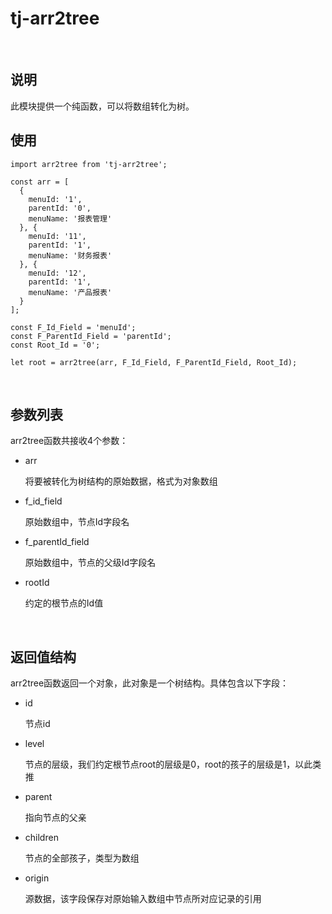 # tj-arr2tree
​	

## 说明

此模块提供一个纯函数，可以将数组转化为树。



## 使用

```react
import arr2tree from 'tj-arr2tree';

const arr = [
  {
    menuId: '1',
    parentId: '0',
    menuName: '报表管理'
  }, {
    menuId: '11',
    parentId: '1',
    menuName: '财务报表'
  }, {
    menuId: '12',
    parentId: '1',
    menuName: '产品报表'
  }
];

const F_Id_Field = 'menuId';
const F_ParentId_Field = 'parentId';
const Root_Id = '0';

let root = arr2tree(arr, F_Id_Field, F_ParentId_Field, Root_Id);
```

​	

## 参数列表

arr2tree函数共接收4个参数：

- arr

  将要被转化为树结构的原始数据，格式为对象数组

- f_id_field

  原始数组中，节点Id字段名

- f_parentId_field

  原始数组中，节点的父级Id字段名

- rootId

  约定的根节点的Id值

	​	

## 返回值结构

arr2tree函数返回一个对象，此对象是一个树结构。具体包含以下字段：

- id

  节点id

- level

  节点的层级，我们约定根节点root的层级是0，root的孩子的层级是1，以此类推

- parent

  指向节点的父亲

- children

  节点的全部孩子，类型为数组

- origin

  源数据，该字段保存对原始输入数组中节点所对应记录的引用